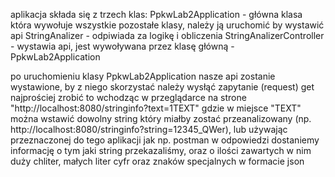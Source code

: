 aplikacja składa się z trzech klas:
PpkwLab2Application - główna klasa która wywołuje wszystkie pozostałe klasy, należy ją uruchomić by wystawić api
StringAnalizer - odpiwiada za logikę i obliczenia
StringAnalizerController - wystawia api, jest wywoływana przez klasę główną - PpkwLab2Application

po uruchomieniu klasy PpkwLab2Application nasze api zostanie wystawione, by z niego skorzystać należy wysłąć zapytanie (request) get
najprościej zrobić to wchodząc w przeglądarce na strone "http://localhost:8080/stringinfo?text=1TEXT"
gdzie w miejsce "TEXT" można wstawić dowolny string który miałby zostać przeanalizowany (np. http://localhost:8080/stringinfo?string=12345_QWer), lub używając przeznaczonej do tego aplikacji jak np. postman
w odpowiedzi dostaniemy informację o tym jaki string przekazaliśmy, oraz o ilości zawartych w nim duży chliter, małych liter cyfr oraz znaków specjalnych w formacie json
